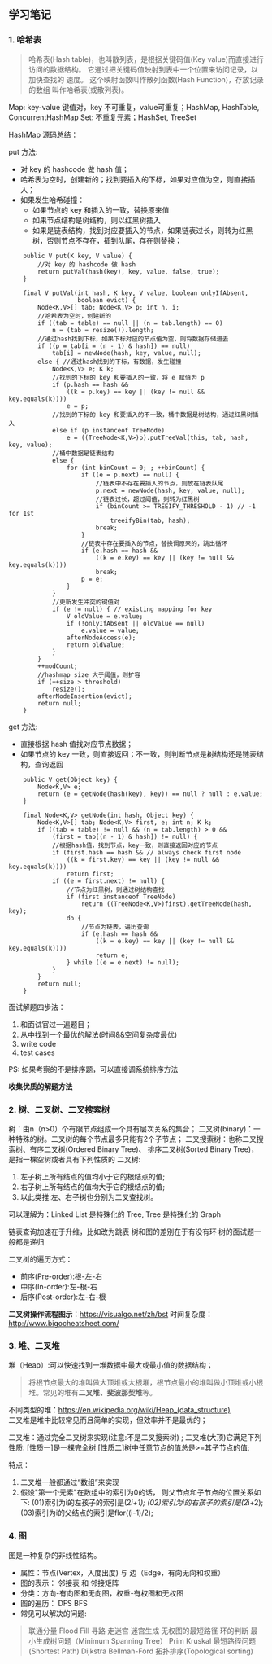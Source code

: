 学习笔记
-------------

### 1. 哈希表
> 哈希表(Hash table)，也叫散列表，是根据关键码值(Key value)而直接进行访问的数据结构。 它通过把关键码值映射到表中一个位置来访问记录，以加快查找的 速度。
  这个映射函数叫作散列函数(Hash Function)，存放记录的数组 叫作哈希表(或散列表)。

Map: key-value 键值对，key 不可重复，value可重复；HashMap, HashTable, ConcurrentHashMap
Set: 不重复元素；HashSet, TreeSet


HashMap 源码总结：

put 方法:

- 对 key 的 hashcode 做 hash 值；
- 哈希表为空时，创建新的；找到要插入的下标，如果对应值为空，则直接插入；
- 如果发生哈希碰撞：
    - 如果节点的 key 和插入的一致，替换原来值
    - 如果节点结构是树结构，则以红黑树插入
    - 如果是链表结构，找到对应要插入的节点，如果链表过长，则转为红黑树，否则节点不存在，插到队尾，存在则替换；
```$java
    public V put(K key, V value) {
        //对 key 的 hashcode 做 hash 
        return putVal(hash(key), key, value, false, true);
    }

    final V putVal(int hash, K key, V value, boolean onlyIfAbsent,
                   boolean evict) {
        Node<K,V>[] tab; Node<K,V> p; int n, i;
        //哈希表为空时，创建新的
        if ((tab = table) == null || (n = tab.length) == 0)
            n = (tab = resize()).length;
        //通过hash找到下标，如果下标对应的节点值为空，则将数据存储进去
        if ((p = tab[i = (n - 1) & hash]) == null)
            tab[i] = newNode(hash, key, value, null);
        else { //通过hash找到的下标，有数据，发生碰撞
            Node<K,V> e; K k;
            //找到的下标的 key 和要插入的一致，将 e 赋值为 p
            if (p.hash == hash &&
                ((k = p.key) == key || (key != null && key.equals(k))))
                e = p;
            //找到的下标的 key 和要插入的不一致，桶中数据是树结构，通过红黑树插入
            else if (p instanceof TreeNode)
                e = ((TreeNode<K,V>)p).putTreeVal(this, tab, hash, key, value);
            //桶中数据是链表结构
            else {
                for (int binCount = 0; ; ++binCount) {
                    if ((e = p.next) == null) {
                        //链表中不存在要插入的节点，则放在链表队尾
                        p.next = newNode(hash, key, value, null);
                        //链表过长，超过阈值，则转为红黑树
                        if (binCount >= TREEIFY_THRESHOLD - 1) // -1 for 1st
                            treeifyBin(tab, hash);
                        break;
                    }
                    //链表中存在要插入的节点，替换调原来的，跳出循环
                    if (e.hash == hash &&
                        ((k = e.key) == key || (key != null && key.equals(k))))
                        break;
                    p = e;
                }
            }
            //更新发生冲突的键值对
            if (e != null) { // existing mapping for key
                V oldValue = e.value;
                if (!onlyIfAbsent || oldValue == null)
                    e.value = value;
                afterNodeAccess(e);
                return oldValue;
            }
        }
        ++modCount;
        //hashmap size 大于阈值，则扩容
        if (++size > threshold)
            resize();
        afterNodeInsertion(evict);
        return null;
    }

```

get 方法:

- 直接根据 hash 值找对应节点数据；
- 如果节点的 key 一致，则直接返回；不一致，则判断节点是树结构还是链表结构，查询返回

```$java
    public V get(Object key) {
        Node<K,V> e;
        return (e = getNode(hash(key), key)) == null ? null : e.value;
    }

    final Node<K,V> getNode(int hash, Object key) {
        Node<K,V>[] tab; Node<K,V> first, e; int n; K k;
        if ((tab = table) != null && (n = tab.length) > 0 &&
            (first = tab[(n - 1) & hash]) != null) {
            //根据hash值，找到节点，key一致，则直接返回对应的节点
            if (first.hash == hash && // always check first node
                ((k = first.key) == key || (key != null && key.equals(k))))
                return first;
            if ((e = first.next) != null) {
                //节点为红黑树，则通过树结构查找
                if (first instanceof TreeNode)
                    return ((TreeNode<K,V>)first).getTreeNode(hash, key);
                do {
                    //节点为链表，遍历查询
                    if (e.hash == hash &&
                        ((k = e.key) == key || (key != null && key.equals(k))))
                        return e;
                } while ((e = e.next) != null);
            }
        }
        return null;
    }
```


面试解题四步法：
1. 和面试官过一遍题目；
2. 从中找到一个最优的解法(时间&&空间复杂度最优)
3. write code
4. test cases

PS: 如果考察的不是排序题，可以直接调系统排序方法

**收集优质的解题方法**


### 2. 树、二叉树、二叉搜索树

树：由n（n>0）个有限节点组成一个具有层次关系的集合；
二叉树(binary)：一种特殊的树。二叉树的每个节点最多只能有2个子节点；
二叉搜索树：也称二叉搜索树、有序二叉树(Ordered Binary Tree)、 排序二叉树(Sorted Binary Tree)，是指一棵空树或者具有下列性质的 二叉树:
1. 左子树上所有结点的值均小于它的根结点的值;
2. 右子树上所有结点的值均大于它的根结点的值;
3. 以此类推:左、右子树也分别为二叉查找树。 

可以理解为：Linked List 是特殊化的 Tree, Tree 是特殊化的 Graph

链表查询加速在于升维，比如改为跳表
树和图的差别在于有没有环
树的面试题一般都是递归

二叉树的遍历方式：
- 前序(Pre-order):根-左-右 
- 中序(In-order):左-根-右 
- 后序(Post-order):左-右-根

**二叉树操作流程图示**：https://visualgo.net/zh/bst
时间复杂度：http://www.bigocheatsheet.com/


### 3. 堆、二叉堆

堆（Heap）:可以快速找到一堆数据中最大或最小值的数据结构；
> 将根节点最大的堆叫做大顶堆或大根堆，根节点最小的堆叫做小顶堆或小根堆。常见的堆有**二叉堆、斐波那契堆**等。

不同类型的堆：https://en.wikipedia.org/wiki/Heap_(data_structure)  
二叉堆是堆中比较常见而且简单的实现，但效率并不是最优的；

二叉堆：通过完全二叉树来实现(注意:不是二叉搜索树) ;
二叉堆(大顶)它满足下列性质:
[性质一]是一棵完全树
[性质二]树中任意节点的值总是>=其子节点的值;

特点：
1. 二叉堆一般都通过“数组”来实现
2. 假设"第一个元素"在数组中的索引为0的话，
则父节点和子节点的位置关系如下:
(01)索引为i的左孩子的索引是(2*i+1);
(02)索引为i的右孩子的索引是(2*i+2);
(03)索引为i的父结点的索引是flor((i-1)/2);


### 4. 图

图是一种复杂的非线性结构。
- 属性：节点(Vertex，入度出度) 与 边（Edge，有向无向和权重）
- 图的表示： 邻接表 和 邻接矩阵
- 分类：方向-有向图和无向图，权重-有权图和无权图
- 图的遍历： DFS BFS 
- 常见可以解决的问题:
> 联通分量 Flood Fill 寻路 走迷宫 迷宫生成 无权图的最短路径 环的判断
最小生成树问题（Minimum Spanning Tree） Prim Kruskal
最短路径问题(Shortest Path) Dijkstra Bellman-Ford
拓扑排序(Topological sorting)




